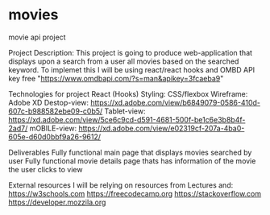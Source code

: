 # movies
movie api project 

Project Description:
This project is going to produce web-application that displays upon a search from a user all movies based on the searched keyword.
To implemet this I will be using react/react hooks and OMBD API key free "https://www.omdbapi.com/?s=man&apikey=3fcaeba9" 

Technologies for project
React (Hooks)
Styling: CSS/flexbox 
Wireframe: Adobe XD
 Destop-view: https://xd.adobe.com/view/b6849079-0586-410d-607c-b988582ebe09-c0b5/ 
 Tablet-view: https://xd.adobe.com/view/5ce6c9cd-d591-4681-500f-be1c6e3b8b4f-2ad7/
 mOBILE-view: https://xd.adobe.com/view/e02319cf-207a-4ba0-605e-d60d0bbf9a26-9612/ 


Deliverables
Fully functional main page that displays movies searched by user
Fully functional movie details page thats has information of the movie the user clicks to view

External resources 
I will be relying on resources from Lectures and: 
  https://w3schools.com 
  https://freecodecamp.org 
  https://stackoverflow.com 
  https://developer.mozzila.org

